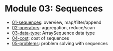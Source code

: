# Module 03: Sequences

- [01-sequences](01-sequences): overview, map/filter/append
- [02-operators](02-operators): aggregation, reduce/scan 
- [03-data-type](03-data-type): ArraySequence data type
- [04-cost](04-cost): cost of sequences
- [05-problems](04-problems): problem solving with sequences


